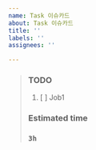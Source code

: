 ```yaml
---
name: Task 이슈카드
about: Task 이슈카드
title: ''
labels: ''
assignees: ''

---
```


> ### TODO
> 1. [ ]  Job1
> 
> ### Estimated time
> 
> ### `3h`
